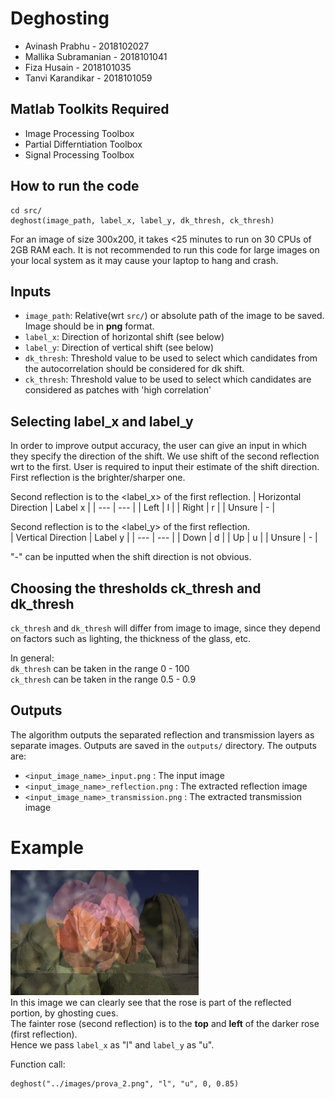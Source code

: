 # Deghosting

* Avinash Prabhu - 2018102027
* Mallika Subramanian - 2018101041
* Fiza Husain - 2018101035 
* Tanvi Karandikar - 2018101059

## Matlab Toolkits Required

* Image Processing Toolbox
* Partial Differntiation Toolbox
* Signal Processing Toolbox

## How to run the code
```
cd src/
deghost(image_path, label_x, label_y, dk_thresh, ck_thresh)
```

For an image of size 300x200, it takes <25 minutes to run on 30 CPUs of 2GB RAM each.
It is not recommended to run this code for large images on your local system as it may cause your laptop to hang and crash.

## Inputs
* `image_path`: Relative(wrt `src/`) or absolute path of the image to be saved. Image should be in **png** format.
* `label_x`: Direction of horizontal shift (see below)
* `label_y`: Direction of vertical shift (see below)
* `dk_thresh`: Threshold value to be used to select which candidates from the autocorrelation should be considered for dk shift.
* `ck_thresh`: Threshold value to be used to select which candidates are considered as patches with 'high correlation'

## Selecting label_x and label_y

In order to improve output accuracy, the user can give an input in which they specify the direction of the shift. We use shift of the second reflection wrt to the first. User is required to input their estimate of the shift direction.<br>
First reflection is the brighter/sharper one.<br>

Second reflection is to the <label_x> of the first reflection.
| Horizontal Direction | Label x |
| --- | --- |
| Left | l |
| Right | r |
| Unsure | - |
<br>


Second reflection is to the <label_y> of the first reflection. <br>
| Vertical Direction | Label y |
| --- | --- |
| Down | d |
| Up | u |
| Unsure | - |

"-" can be inputted when the shift direction is not obvious. 

## Choosing the thresholds ck_thresh and dk_thresh

`ck_thresh` and `dk_thresh` will differ from image to image, since they depend on factors such as lighting, the thickness of the glass, etc.

In general:<br>
`dk_thresh` can be taken in the range 0 - 100<br>
`ck_thresh` can be taken in the range 0.5 - 0.9<br>

## Outputs

The algorithm outputs the separated reflection and transmission layers as separate images. Outputs are saved in the `outputs/` directory. 
The outputs are:
* `<input_image_name>_input.png` : The input image
* `<input_image_name>_reflection.png` : The extracted reflection image
* `<input_image_name>_transmission.png` : The extracted transmission image

# Example
![image](./images/prova_2.png)
<br>
In this image we can clearly see that the rose is part of the reflected portion, by ghosting cues.<br>
The fainter rose (second reflection) is to the <b>top</b> and <b>left</b> of the darker rose (first reflection).<br>
Hence we pass `label_x` as "l" and `label_y` as "u".

Function call:
```
deghost("../images/prova_2.png", "l", "u", 0, 0.85)
```
